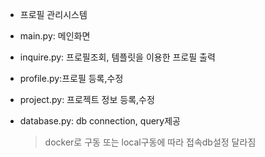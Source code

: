 - 프로필 관리시스템

- main.py: 메인화면
- inquire.py: 프로필조회, 템플릿을 이용한 프로필 출력
- profile.py:프로필 등록,수정
- project.py: 프로젝트 정보 등록,수정
- database.py: db connection, query제공  
  > docker로 구동 또는 local구동에 따라 접속db설정 달라짐